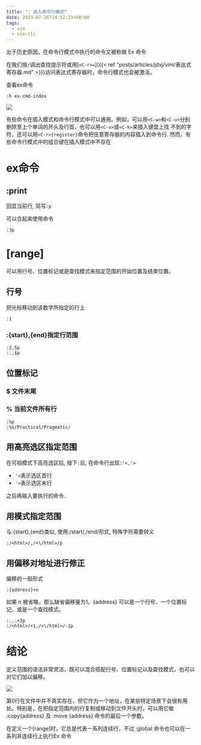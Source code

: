 ```yaml
---
title: ": 进入命令行模式"
date: 2023-07-26T14:52:23+08:00
tags:
  - vim
  - vim-cli
---
```


出于历史原因，在命令行模式中执行的命令又被称做 Ex 命令

在我们按`/`调出查找提示符或用[`<C-r>=`]({{< ref "posts/articles/jdxj/vim/表达式寄存器.md" >}})访问表达式寄存器时，命令行模式也会被激活。

查看ex命令

```
:h ex-cmd-index
```

![](https://res.weread.qq.com/wrepub/epub_729213_91)

有些命令在插入模式和命令行模式中可以通用。例如，可以用`<C-w>`和`<C-u>`分别删除至上个单词的开头及行首，也可以用`<C-v>`或`<C-k>`来插入键盘上找
不到的字符，还可以用`<C-r>{register}`命令把任意寄存器的内容插入到命令行. 然而，有些命令行模式中的组合键在插入模式中不存在

# ex命令

## :print

回显当前行, 简写`:p`

可以合起来使用命令

```
:3p
```

# [range]

可以用行号、位置标记或是查找模式来指定范围的开始位置及结束位置。

## 行号

把光标移动到该数字所指定的行上

```
:1
```

### :{start},{end}指定行范围

```
:2,5p
:.,$p
```

## 位置标记

### $ 文件末尾

### % 当前文件所有行

```
:%p
:%s/Practical/Pragmatic/
```

## 用高亮选区指定范围

在可视模式下高亮选区后, 按下`:`后, 在命令行出现`:'<,'>`

- `'<`表示选区首行
- `'>`表示选区末行

之后再输入要执行的命令.

## 用模式指定范围

与:{start},{end}类似, 使用:/start/,/end/形式, 特殊字符需要转义

```
:/<html>/,/<\/html>/p
```

## 用偏移对地址进行修正

偏移的一般形式

```
:{address}+n
```

如果 n 被省略，那么缺省偏移量为1。{address} 可以是一个行号、一个位置标记，或是一个查找模式。

```
:.,.+3p
:/<html>/+1,/<\/html>/-1p
```

# 结论

定义范围的语法非常灵活，既可以混合搭配行号、位置标记以及查找模式，也可以对它们加以偏移。

![](https://res.weread.qq.com/wrepub/epub_729213_95)

第0行在文件中并不真实存在，但它作为一个地址，在某些特定场景下会很有用处。特别是，在把指定范围内的行复制或移动到文件开头时，可以用它做
:copy{address} 及 :move {address} 命令的最后一个参数。

在定义一个[range]时，它总是代表一系列连续行，不过 :global 命令也可以在一系列非连续行上执行Ex 命令
